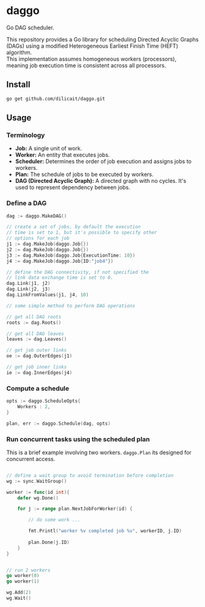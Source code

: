 # daggo

Go DAG scheduler.

This repository provides a Go library for scheduling Directed Acyclic Graphs (DAGs) using a modified Heterogeneous Earliest Finish Time (HEFT) algorithm.  
This implementation assumes homogeneous workers (processors), meaning job execution time is consistent across all processors.

## Install

```bash
go get github.com/dilicait/daggo.git
```
## Usage

### Terminology

*   **Job:** A single unit of work.
*   **Worker:** An entity that executes jobs.
*   **Scheduler:** Determines the order of job execution and assigns jobs to workers.
*   **Plan:** The schedule of jobs to be executed by workers.
*   **DAG (Directed Acyclic Graph):** A directed graph with no cycles. It's used to represent dependency between jobs. 

### Define a DAG 

```go
dag := daggo.MakeDAG()

// create a set of jobs, by default the execution
// time is set to 1, but it's possible to specify other 
// options for each job
j1 := dag.MakeJob(daggo.Job{})
j2 := dag.MakeJob(daggo.Job{})
j3 := dag.MakeJob(daggo.Job{ExecutionTime: 10})
j4 := dag.MakeJob(daggo.Job{ID:"job4"})

// define the DAG connectivity, if not specified the
// link data exchange time is set to 0.
dag.Link(j1, j2)
dag.Link(j2, j3)
dag.LinkFromValues(j1, j4, 10)

// some simple method to perform DAG operations 

// get all DAG roots
roots := dag.Roots()

// get all DAG leaves
leaves := dag.Leaves()

// get job outer links
oe := dag.OuterEdges(j1)

// get job inner links
ie := dag.InnerEdges(j4)

```

### Compute a schedule

```go
opts := daggo.ScheduleOpts{
    Workers : 2,
}

plan, err := daggo.Schedule(dag, opts)
```

### Run concurrent tasks using the scheduled plan

This is a brief example involving two workers. `daggo.Plan` its designed for concurrent access.

```go

// define a wait group to avoid termination before completion
wg := sync.WaitGroup()

worker := func(id int){
    defer wg.Done()

    for j := range plan.NextJobForWorker(id) {

        // do some work ...

        fmt.Printl("worker %v completed job %v", workerID, j.ID)
        
        plan.Done(j.ID)
    }
}


// run 2 workers
go worker(0)
go worker(1)

wg.Add(2)
wg.Wait()

```
